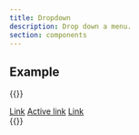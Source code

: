 ```yaml
---
title: Dropdown
description: Drop down a menu.
section: components
---
```


## Example
{{<example>}}
<nav class="dropdown-menu">
  <a class="dropdown-item" href="#">Link</a>
  <a class="dropdown-item active" href="#" aria-current="true">Active link</a>
  <a class="dropdown-item" href="#">Link</a>
</nav>
{{</example>}}
